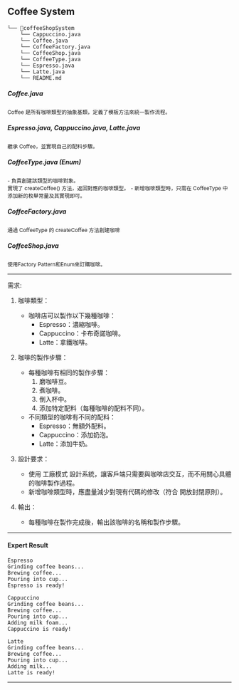 ## Coffee System 

```
└── 📁coffeeShopSystem
    └── Cappuccino.java
    └── Coffee.java
    └── CoffeeFactory.java
    └── CoffeeShop.java
    └── CoffeeType.java
    └── Espresso.java
    └── Latte.java
    └── README.md
```

##### Coffee.java 
<small>Coffee 是所有咖啡類型的抽象基類，定義了模板方法來統一製作流程。</small>

##### Espresso.java, Cappuccino.java, Latte.java
<small>繼承 Coffee，並實現自己的配料步驟。</small>

##### CoffeeType.java (Enum)
<small> - 負責創建該類型的咖啡對象。 <br> 實現了 createCoffee() 方法，返回對應的咖啡類型。</small>
<small> - 新增咖啡類型時，只需在 CoffeeType 中添加新的枚舉常量及其實現即可。</small>

##### CoffeeFactory.java
<small>通過 CoffeeType 的 createCoffee 方法創建咖啡</small>

##### CoffeeShop.java
<small>使用Factory Pattern和Enum來訂購咖啡。</small>

---

需求: 
1. 咖啡類型：
    - 咖啡店可以製作以下幾種咖啡：
      - Espresso：濃縮咖啡。
      - Cappuccino：卡布奇諾咖啡。
      - Latte：拿鐵咖啡。

2. 咖啡的製作步驟：
    - 每種咖啡有相同的製作步驟：
      1. 磨咖啡豆。
      2. 煮咖啡。
      3. 倒入杯中。
      4. 添加特定配料（每種咖啡的配料不同）。
    - 不同類型的咖啡有不同的配料：
      - Espresso：無額外配料。
      - Cappuccino：添加奶泡。
      - Latte：添加牛奶。
3. 設計要求：
    - 使用 工廠模式 設計系統，讓客戶端只需要與咖啡店交互，而不用關心具體的咖啡製作過程。
    - 新增咖啡類型時，應盡量減少對現有代碼的修改（符合 開放封閉原則）。
4. 輸出：
    - 每種咖啡在製作完成後，輸出該咖啡的名稱和製作步驟。
---
#### Expert Result
```
Espresso
Grinding coffee beans...
Brewing coffee...
Pouring into cup...
Espresso is ready!

Cappuccino
Grinding coffee beans...
Brewing coffee...
Pouring into cup...
Adding milk foam...
Cappuccino is ready!

Latte
Grinding coffee beans...
Brewing coffee...
Pouring into cup...
Adding milk...
Latte is ready!
```
---